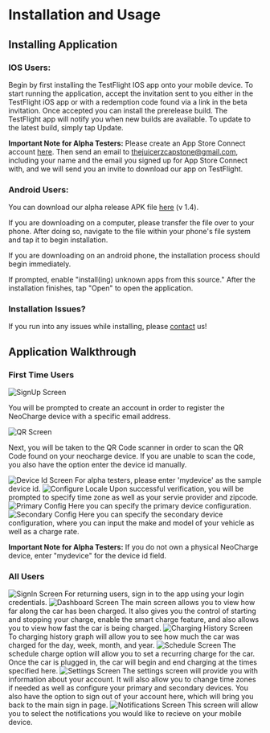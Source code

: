 # Installation and Usage

## Installing Application
### IOS Users:

Begin by first installing the TestFlight IOS app onto your mobile device. To start running the application, accept the invitation sent to you either in the TestFlight iOS app or with a redemption code found via a link in the beta invitation. Once accepted you can install the prerelease build. The TestFlight app will notify you when new builds are available. To update to the latest build, simply tap Update. 

<strong>Important Note for Alpha Testers:</strong> Please create an App Store Connect account [here](https://appstoreconnect.apple.com/login). Then send an email to thejuicerzcapstone@gmail.com, including your name and the email you signed up for App Store Connect with, and we will send you an invite to download our app on TestFlight.


### Android Users: 
You can download our alpha release APK file [here](https://exp-shell-app-assets.s3.us-west-1.amazonaws.com/android/%40boej84/neocharge-app-97190a0b419240a9971e5b7014125fe6-signed.apk) (v 1.4).

If you are downloading on a computer, please transfer the file over to your phone. After doing so, navigate to the file within your phone's file system and tap it to begin installation.

If you are downloading on an android phone, the installation process should begin immediately.

If prompted, enable "install(ing) unknown apps from this source." After the installation finishes, tap "Open" to open the application.

### Installation Issues?
If you run into any issues while installing, please [contact](contact.md) us!

## Application Walkthrough 
### First Time Users

<img src="images/SignUp.png" title="SignUp Screen">

You will be prompted to create an account in order to register the NeoCharge device with a specific email address. 

<img src="images/QRScreen.png" title="QR Screen">

Next, you will be taken to the QR Code scanner in order to scan the QR Code found on your neocharge device. If you are unable to scan the code, you also have the option enter the device id manually.

<img src="images/deviceID.png" title="Device Id Screen">
For alpha testers, please enter 'mydevice' as the sample device id. 


<img src="images/locale.png" title="Configure Locale">
Upon successful verification, you will be prompted to specify time zone as well as your servie provider and zipcode.


<img src="images/primaryConfig.png" title="Primary Config">
Here you can specify the primary device configuration. 


<img src="images/secondaryConfig.png" title="Secondary Config">
Here you can specify the secondary device configuration, where you can input the make and model of your vehicle as well as a charge rate. 


<strong>Important Note for Alpha Testers:</strong> If you do not own a physical NeoCharge device, enter "mydevice" for the device id field. 

### All Users
<img src="images/SignIn.png" title="SignIn Screen">
For returning users, sign in to the app using your login credentials.


<img src="images/dashboardScreen.png" title="Dashboard Screen">
The main screen allows you to view how far along the car has been charged. It also gives you the control of starting and stopping your charge, enable the smart charge feature, and also allows you to view how fast the car is being charged.


<img src="images/chargeHistory.png" title="Charging History Screen">
To charging history graph will allow you to see how much the car was charged for the day, week, month, and year. 


<img src="images/schedule.png" title="Schedule Screen">
The schedule charge option will allow you to set a recurring charge for the car. Once the car is plugged in, the car will begin and end charging at the times specified here. 


<img src="images/smartSettings.png" title="Settings Screen">
The settings screen will provide you with information about your account. It will also allow you to change time zones if needed as well as configure your primary and secondary devices. You also have the option to sign out of your account here, which will bring you back to the main sign in page. 


<img src="images/notificationSelection.png" title="Notifications Screen">
This screen will allow you to select the notifications you would like to recieve on your mobile device. 
